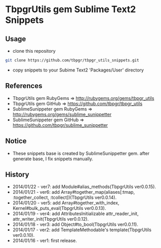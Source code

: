 # TbpgrUtils gem Sublime Text2 Snippets

## Usage
* clone this repository
~~~bash
git clone https://github.com/tbpgr/tbpgr_utils_snippets.git
~~~

* copy snippets to your Subime Text2 'Packages/User' directory

## References
* TbpgrUtils gem RubyGems => http://rubygems.org/gems/tbpgr_utils
* TbpgrUtils gem GitHub => https://github.com/tbpgr/tbpgr_utils
* SublimeSunippeter gem RubyGems => http://rubygems.org/gems/sublime_sunippetter
* SublimeSunippeter gem GitHub => https://github.com/tbpgr/sublime_sunippetter

## Notice
* These snippets base is created by SublimeSunippetter gem. after generate base, I fix snippets manually.

## History
* 2014/01/22 - ver7: add Module#alias_methods(TbpgrUtils ver0.0.15).
* 2014/01/21 - ver6: add Array#together_map(aliases[:tmap, :together_collect, :tcollect])(TbpgrUtils ver0.0.14).
* 2014/01/20 - ver5: add Array#together_with_index, Kernel#bulk_puts_eval(TbpgrUtils ver0.0.13).
* 2014/01/19 - ver4: add AttributesInitializable attr_reader_init, attr_writer_init(TbpgrUtils ver0.0.12).
* 2014/01/18 - ver3: add Object#to_bool(TbpgrUtils ver0.0.11).
* 2014/01/17 - ver2: add TemplateMethodable's template(TbpgrUtils ver0.0.10).
* 2014/01/16 - ver1: first release.
